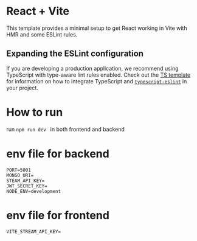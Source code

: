 # React + Vite

This template provides a minimal setup to get React working in Vite with HMR and some ESLint rules.


## Expanding the ESLint configuration

If you are developing a production application, we recommend using TypeScript with type-aware lint rules enabled. Check out the [TS template](https://github.com/vitejs/vite/tree/main/packages/create-vite/template-react-ts) for information on how to integrate TypeScript and [`typescript-eslint`](https://typescript-eslint.io) in your project.


# How to run

run 
```npm run dev ``` in both frontend and backend

# env file for backend
```
PORT=5001
MONGO_URI=
STEAM_API_KEY=
JWT_SECRET_KEY=
NODE_ENV=development

```
# env file for frontend

```
VITE_STREAM_API_KEY=

```